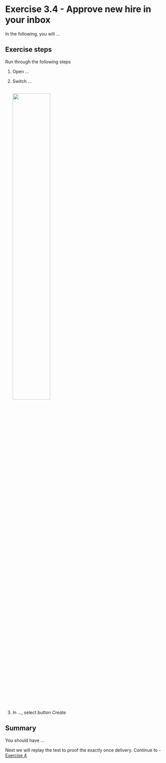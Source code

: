 # Exercise 3.4 - Approve new hire in your inbox

In the following, you will ...

## Exercise steps

Run through the following steps
1. Open ...

2. Switch ...

    <br><img src="/exercises/ex1/images/03-0001.png" width=50% height=50%>

3. In ..., select button *Create*


## Summary

You should have ...

Next we will replay the test to proof the exactly once delivery. Continue to - [Exercise 4](/exercises/ex4/)
